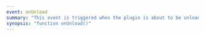 ```yaml
---
event: onUnload
summary: "This event is triggered when the plugin is about to be unloaded."
synopsis: "function onUnload()"
---
```


